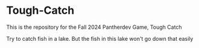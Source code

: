 # Tough-Catch
This is the repository for the Fall 2024 Pantherdev Game, Tough Catch

Try to catch fish in a lake. But the fish in this lake won't go down that easily
